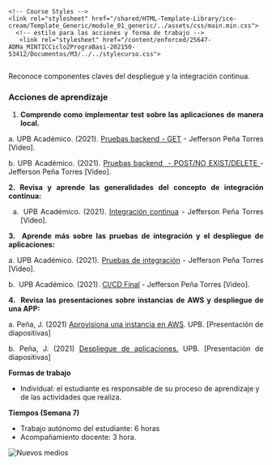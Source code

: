 <!DOCTYPE html>
<html lang="en"><head>
	<meta charset="utf-8">
	<meta http-equiv="x-ua-compatible" content="ie=edge">
	<title>Topic - Two Columns</title>
	<meta name="description" content="">
	<meta name="viewport" content="width=device-width, initial-scale=1.0">
	<!-- Bootstrap CDN CSS -->
	<link rel="stylesheet" href="/shared/HTML-Template-Library/ice-cream/Template_Generic/module_01_generic/../../assets/thirdpartylib/bootstrap-3.3.6/css/bootstrap.min.css">
	
	<!-- Course Styles -->
	<link rel="stylesheet" href="/shared/HTML-Template-Library/ice-cream/Template_Generic/module_01_generic/../assets/css/main.min.css">
	  <!-- estilo para las acciones y forma de trabajo -->
       <link rel="stylesheet" href="/content/enforced/25647-ADMa_MINTICCiclo2PrograBasi-202150-53412/Documentos/M3/../../stylecurso.css"> 
</head>

<body class="content" role="document">
<div class="container-fluid"><main>
<div class="row">
<div class="col-xs-12">
<p><img src="/content/enforced/29293-ADMa_MINTICCiclo4DesaApliWeb-202150-53844/Documentos/M4/../../Imagen/Actividad4.png" alt="" title="" data-d2l-editor-default-img-style="true" style="max-width: 100%;"><br><span style="color: #696969;"><strong></strong></span></p>
<p>Reconoce componentes claves del despliegue y la integración continua.</p>
<h3 style="text-align: justify;"><span id="coloracciones"><strong>Acciones de aprendizaje</strong></span></h3>
</div>
<div class="col-xs-12 col-sm-6" style="text-align: justify;">
<ol>
<li><span id="coloracciones"><strong>Comprende como implementar test sobre las aplicaciones de manera local.</strong></span><span><strong></strong></span></li>
</ol>
<p>a. UPB Académico. (2021). <a href="https://youtu.be/REYKKv9uU3c" target="_blank" rel="noopener">Pruebas backend - GET</a> - Jefferson Peña Torres [Video].&nbsp;</p>
<p>b. UPB Académico. (2021). <a href="https://youtu.be/KgDWxYwkpdo" target="_blank" rel="noopener">Pruebas backend&nbsp; - POST/NO EXIST/DELETE </a>- Jefferson Peña Torres [Video].&nbsp;</p>
<p><span id="coloracciones"><strong>2. Revisa y aprende las generalidades del concepto de integración continua:<br></strong></span></p>
<ol type="a">
<li>&nbsp;UPB Académico. (2021). <a href="https://youtu.be/KmnJWBo-ewE" target="_blank" rel="noopener">Integración continua</a> - Jefferson Peña Torres [Video].&nbsp;</li>
</ol>
<p><strong>3. </strong><span id="coloracciones"><strong>&nbsp;Aprende más sobre las pruebas de integración y el despliegue de aplicaciones: </strong></span></p>
<p>a. UPB Académico. (2021). <a href="https://youtu.be/P2HhtuiaLNQ" target="_blank" rel="noopener">Pruebas de integración</a> - Jefferson Peña Torres [Video].&nbsp;</p>
<p>b. &nbsp;UPB Académico. (2021). <a href="https://youtu.be/H0-TinQOGPc" target="_blank" rel="noopener">CI/CD Final</a> - Jefferson Peña Torres [Video].&nbsp;</p>
<p></p>
</div>
<div class="col-xs-12 col-sm-6" style="text-align: justify;">
<p><strong>4. </strong><span id="coloracciones"><strong>&nbsp;Revisa las presentaciones sobre instancias de AWS y despliegue de una APP:</strong></span></p>
<p>a. Peña, J. (2021) <a href="../../U4_4_AprovisionaUnInstanciaAWS.pdf" target="_self">Aprovisiona una instancia en AWS</a>. UPB. [Presentación de diapositivas]&nbsp;</p>
<p>b. Peña, J. (2021) <a href="../../U4_5_DespliegueDeUnaAPP.pdf" target="_self">Despliegue de aplicaciones.</a> UPB. [Presentación de diapositivas]&nbsp;</p>
<div id="colorformatrabajo" class="well">
<div class="well-text text-center">
<p style="text-align: left;"><strong>Formas de trabajo </strong></p>
<ul>
<li style="text-align: justify;">
<p style="text-align: left;">Individual: el estudiante es responsable de su proceso de aprendizaje y de las actividades que realiza.</p>
</li>
</ul>
<p style="text-align: left;"><strong>Tiempos (Semana 7)</strong></p>
<ul>
<li style="text-align: left;">Trabajo autónomo del estudiante: 6 horas</li>
<li style="text-align: left;">Acompañamiento docente: 3 hora.</li>
</ul>
</div>
</div>
</div>
</div>
<div class="row">
<div class="col-xs-12">
<p><img src="/content/enforced/25647-ADMa_MINTICCiclo2PrograBasi-202150-53412/Documentos/M3/../../Imagen/Foot.png" alt="Nuevos medios" title="Nuevos medios" style="max-width: 100%;" data-d2l-editor-default-img-style="true"></p>
</div>
</div>
</main></div>
<!-- jQuery local fallback (Bootstrap Dependency) -->
<p>
<script src="/shared/HTML-Template-Library/ice-cream/Template_Generic/module_01_generic/../../assets/thirdpartylib/jquery/jquery-1.11.3.min.js"></script>
</p>
<!-- Bootstrap CDN JS -->
<p>
<script src="/shared/HTML-Template-Library/ice-cream/Template_Generic/module_01_generic/../../assets/thirdpartylib/bootstrap-3.3.6/js/bootstrap.min.js"></script>
</p>
<!-- Course Scripts -->
<p>
<script src="/shared/HTML-Template-Library/ice-cream/Template_Generic/module_01_generic/../assets/js/main.min.js"></script>
</p>
</body></html>
